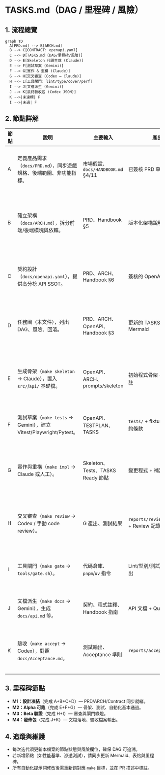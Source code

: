 # TASKS.md（DAG / 里程碑 / 風險）

## 1. 流程總覽
```mermaid
graph TD
  A[PRD.md] --> B[ARCH.md]
  B --> C[CONTRACT: openapi.yaml]
  C --> D[TASKS.md (DAG/里程碑/風險)]
  D --> E[Skeleton 代碼生成 (Claude)]
  E --> F[測試草案 (Gemini)]
  F --> G[實作 & 重構 (Claude)]
  G --> H[交叉審查 (Codex ↔ Claude)]
  H --> I[工具閘門: lint/type/cover/perf]
  I --> J[文檔派生 (Gemini)]
  J --> K[最終驗收包 (Codex JSON)]
  K -->|未達標| F
  I -->|未過| F
```

## 2. 節點詳解
| 節點 | 說明 | 主要輸入 | 產出 | Gate 條件 | 風險 | 回滾策略 |
|---|---|---|---|---|---|---|
| A | 定義產品需求（`docs/PRD.md`），同步遊戲規格、後端範圍、非功能指標。 | 市場假設、`docs/HANDBOOK.md` §4/11 | 已簽核 PRD 草案 | PM/Tech Lead 確認；Acceptance A-001~A-007 映射完成 | 需求缺漏；與架構不一致 | 回退至上一版 PRD，更新需求並重跑 A→K |
| B | 確立架構（`docs/ARCH.md`），拆分前端/後端模塊與依賴。 | PRD、Handbook §5 | 版本化架構說明 | 架構評審通過；模塊責任清晰 | 模塊邊界模糊；漏掉監控/安全 | 退回 A，修正 PRD/ARCH 後再行 B→K |
| C | 契約設計（`docs/openapi.yaml`），提供高分榜 API SSOT。 | PRD、ARCH、Handbook §6 | 簽核的 OpenAPI 契約 | JSON Schema 驗證通過；示例請求跑通 | 契約與實作偏離；廢棄欄位 | 回滾至上版契約，通知前端重新生成 |
| D | 任務圖（本文件），列出 DAG、風險、回滾。 | PRD、ARCH、OpenAPI、Handbook §3 | 更新的 TASKS 表與 Mermaid | 各節點具 inputs/outputs/gates/risks | DAG 遮蔽外部依賴；責任不清 | 回退到先前 TASKS，補充欄位後重審 |
| E | 生成骨架（`make skeleton` → Claude），置入 `src/`/`api/` 基礎檔。 | OpenAPI、ARCH、prompts/skeleton | 初始程式骨架 + TODO 標註 | Lint/type 檢查可通過；無未授權改動 | 骨架覆蓋手寫程式；越權改檔 | 重置至最近穩定 commit，調整 prompts 後重跑 |
| F | 測試草案（`make tests` → Gemini），建立 Vitest/Playwright/Pytest。 | OpenAPI、TESTPLAN、TASKS | `tests/` + fixtures 標註契約條款 | 測試可執行；標註 CONTRACT 條款 | 自動生成測試不可靠 | 恢復前一版 tests，改寫 prompt 再生成 |
| G | 實作與重構（`make impl` → Claude 或人工）。 | Skeleton、Tests、TASKS Ready 節點 | 變更程式 + 補測試 | 單元/整合測試綠燈；Review 無阻塞 | LLM 誤改契約；覆蓋手動更動 | git revert 本節點提交，更新 DAG 後重跑 |
| H | 交叉審查（`make review` → Codex / 手動 code review）。 | G 產出、測試結果 | `reports/review_codex.md` + Review 記錄 | 高風險缺陷清零；建議已處理或列入 TODO | 審查流於形式；漏掉性能問題 | 回到 G 重實作/補測試，再觸發審查 |
| I | 工具閘門（`make gate` → `tools/gate.sh`）。 | 代碼倉庫、`pnpm`/`uv` 指令 | Lint/型別/測試/覆蓋率輸出 | 覆蓋率 ≥80%/70%，lint/type 0 錯 | 閘門耗時、資源不足 | 調整 gate 腳本或拆批執行；失敗即回到 G |
| J | 文檔派生（`make docs` → Gemini），生成 `docs/api.md` 等。 | 契約、程式註釋、Handbook 指南 | API 文檔 + Quickstart | Docs build 成功；手寫區塊保留 | 自動文檔覆蓋手寫內容 | 手動合併，或恢復手寫塊再 rerun |
| K | 驗收（`make accept` → Codex），對照 `docs/Acceptance.md`。 | 測試輸出、Acceptance 準則 | `reports/acceptance.json` | 所有 A-001~A-007 為 Pass | 驗收輸出不可信；缺少證據 | 重跑 F→I 取得證據，再 rerun K |

## 3. 里程碑節點
- **M1：設計凍結**（完成 A+B+C+D）— PRD/ARCH/Contract 同步就緒。
- **M2：Alpha 可跑**（完成 E+F+G）— 骨架、測試、自動化基本通過。
- **M3：Beta 驗證**（完成 H+I）— 審查與閘門綠燈。
- **M4：發佈包**（完成 J+K）— 文檔落地、驗收檔案輸出。

## 4. 追蹤與維護
- 每次迭代須更新本檔案的節點狀態與風險欄位，確保 DAG 可追溯。
- 若新增節點（如性能基準、滲透測試），請同步更新 Mermaid、表格與里程碑。
- 所有自動化提示詞修改後需重新跑對應 `make` 目標，並在 PR 描述中標註。
